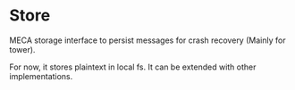 # Store

MECA storage interface to persist messages for crash recovery (Mainly for tower).

For now, it stores plaintext in local fs. It can be extended with other implementations.
